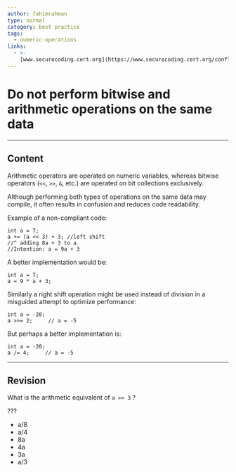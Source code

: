 ```yaml
---
author: fahimrahman
type: normal
category: best practice
tags:
  - numeric-operations
links:
  - >-
    [www.securecoding.cert.org](https://www.securecoding.cert.org/confluence/display/java/NUM01-J.+Do+not+perform+bitwise+and+arithmetic+operations+on+the+same+data){website}
---
```


# Do not perform bitwise and arithmetic operations on the same data


---

## Content

Arithmetic operators are operated on numeric variables, whereas bitwise operators (`<<`, `>>`, `&`, etc.) are operated on bit collections exclusively.

Although performing both types of operations on the same data may compile, it often results in confusion and reduces code readability. 

Example of a non-compliant code:

```plain-text
int a = 7;
a += (a << 3) + 3; //left shift
//^ adding 8a + 3 to a 
//Intention: a = 9a + 3
```

A better implementation would be:

```plain-text
int a = 7;
a = 9 * a + 3;
```

Similarly a right shift operation might be used instead of division in a misguided attempt to optimize performance:

```plain-text
int a = -20;
a >>= 2;     // a = -5
```

But perhaps a better implementation is:

```plain-text
int a = -20;
a /= 4;     // a = -5
```


---

## Revision

What is the arithmetic equivalent of `a >> 3`  ?

???

- a/8
- a/4
- 8a
- 4a
- 3a
- a/3
